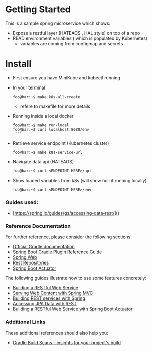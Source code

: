 # Getting Started

This is a sample spring microservice which shows:

- Expose a restful layer  (HATEAOS , HAL style) on top of a repo
- READ environment variables ( which is populated by Kubernetes)
    - variables are coming from configmap and secrets 
    
# Install

- First ensure you have MiniKube and kubectl running
- In your terminal

    ```console
    foo@bar:~$ make k8s-all-create    
    ```
    - refere to makefile for more details

- Running inside a local docker
     ```console
     foo@bar:~$ make run-local 
     foo@bar:~$ curl localhost:8080/env 
      ```
- Retrieve service endpoint (Kubernetes cluster)
    ```console
    foo@bar:~$ make k8s-service-url   
    ``` 
- Navigate data api  (HATEAOS)
     ```console
     foo@bar:~$ curl <ENDPOINT HERE>/api 
     ```
- Show loaded variables from k8s (will show null if running locally) 
     ```console
     foo@bar:~$ curl <ENDPOINT HERE>/env 
     ```

### Guides used:

* [https://spring.io/guides/gs/accessing-data-rest/]()

### Reference Documentation
For further reference, please consider the following sections:

* [Official Gradle documentation](https://docs.gradle.org)
* [Spring Boot Gradle Plugin Reference Guide](https://docs.spring.io/spring-boot/docs/2.2.0.RELEASE/gradle-plugin/reference/html/)
* [Spring Web](https://docs.spring.io/spring-boot/docs/2.2.0.RELEASE/reference/htmlsingle/#boot-features-developing-web-applications)
* [Rest Repositories](https://docs.spring.io/spring-boot/docs/2.2.0.RELEASE/reference/htmlsingle/#howto-use-exposing-spring-data-repositories-rest-endpoint)
* [Spring Boot Actuator](https://docs.spring.io/spring-boot/docs/2.2.0.RELEASE/reference/htmlsingle/#production-ready)


The following guides illustrate how to use some features concretely:

* [Building a RESTful Web Service](https://spring.io/guides/gs/rest-service/)
* [Serving Web Content with Spring MVC](https://spring.io/guides/gs/serving-web-content/)
* [Building REST services with Spring](https://spring.io/guides/tutorials/bookmarks/)
* [Accessing JPA Data with REST](https://spring.io/guides/gs/accessing-data-rest/)
* [Building a RESTful Web Service with Spring Boot Actuator](https://spring.io/guides/gs/actuator-service/)

### Additional Links
These additional references should also help you:

* [Gradle Build Scans – insights for your project's build](https://scans.gradle.com#gradle)

